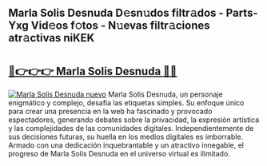 ## Marla Solis Desnuda D𝚎sn𝚞dos filtr𝚊dos - Parts-Yxg Vid𝚎os f𝚘tos - N𝚞evas filtr𝚊ciones atr𝚊ctivas niKEK

# <h2><a href="http://mbcgr3.tromn.icu/?c=Marla+Solis+Desnuda">🔗👉👉👉 Marla Solis Desnuda 🔗🔗</a></h2>

[![Marla Solis Desnuda nuevo](https://i.imgur.com/pEAQMta.gif)](http://mbcgr3.tromn.icu/?c=Marla+Solis+Desnuda)
Marla Solis Desnuda, un personaje enigmático y complejo, desafía las etiquetas simples. Su enfoque único para crear una presencia en la web ha fascinado y provocado espectadores, generando debates sobre la privacidad, la expresión artística y las complejidades de las comunidades digitales. Independientemente de sus decisiones futuras, su huella en los medios digitales es imborrable. Armado con una dedicación inquebrantable y un atractivo innegable, el progreso de Marla Solis Desnuda en el universo virtual es ilimitado.
